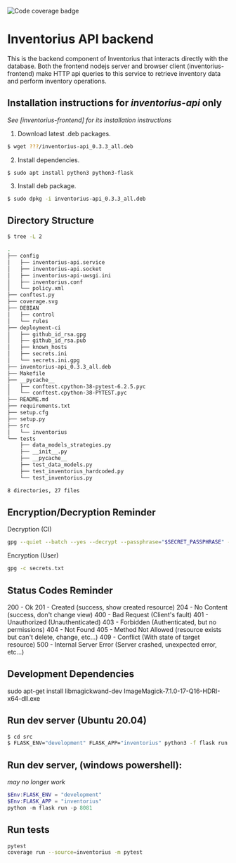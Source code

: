 ![Code coverage badge](https://img.shields.io/endpoint?url=https%3A%2F%2Fgist.githubusercontent.com%2Fcomputemachines%2Fc6358499cfa820bcffe8535e6cabd586%2Fraw%2Fcoverage-inventory-v2-api-badge.json)


# Inventorius API backend
This is the backend component of Inventorius that interacts directly with the database. Both the frontend nodejs server and browser client (inventorius-frontend) make HTTP api queries to this service to retrieve inventory data and perform inventory operations.

## Installation instructions for *inventorius-api* only
*See [inventorius-frontend] for its installation instructions*

1. Download latest .deb packages.
```sh
$ wget ???/inventorius-api_0.3.3_all.deb
```

2. Install dependencies.
```
$ sudo apt install python3 python3-flask
```

3. Install deb package.
```sh
$ sudo dpkg -i inventorius-api_0.3.3_all.deb
```

## Directory Structure
```sh
$ tree -L 2
```
```sh
.
├── config
│   ├── inventorius-api.service
│   ├── inventorius-api.socket
│   ├── inventorius-api-uwsgi.ini
│   ├── inventorius.conf
│   └── policy.xml
├── conftest.py
├── coverage.svg
├── DEBIAN
│   ├── control
│   └── rules
├── deployment-ci
│   ├── github_id_rsa.gpg
│   ├── github_id_rsa.pub
│   ├── known_hosts
│   ├── secrets.ini
│   └── secrets.ini.gpg
├── inventorius-api_0.3.3_all.deb
├── Makefile
├── __pycache__
│   ├── conftest.cpython-38-pytest-6.2.5.pyc
│   └── conftest.cpython-38-PYTEST.pyc
├── README.md
├── requirements.txt
├── setup.cfg
├── setup.py
├── src
│   └── inventorius
└── tests
    ├── data_models_strategies.py
    ├── __init__.py
    ├── __pycache__
    ├── test_data_models.py
    ├── test_inventorius_hardcoded.py
    └── test_inventorius.py

8 directories, 27 files
```




## Encryption/Decryption Reminder
Decryption (CI)
```sh
gpg --quiet --batch --yes --decrypt --passphrase="$SECRET_PASSPHRASE" --output secrets.txt secrets.txt.gpg
```
Encryption (User)
```sh
gpg -c secrets.txt
```

## Status Codes Reminder
200 - Ok
201 - Created (success, show created resource)
204 - No Content (success, don't change view)
400 - Bad Request (Client's fault)
401 - Unauthorized (Unauthenticated)
403 - Forbidden (Authenticated, but no permissions)
404 - Not Found
405 - Method Not Allowed (resource exists but can't delete, change, etc...)
409 - Conflict (With state of target resource)
500 - Internal Server Error (Server crashed, unexpected error, etc...)

## Development Dependencies
sudo apt-get install libmagickwand-dev
ImageMagick-7.1.0-17-Q16-HDRI-x64-dll.exe

## Run dev server (Ubuntu 20.04)
```sh
$ cd src
$ FLASK_ENV="development" FLASK_APP="inventorius" python3 -f flask run -p 8081
```

## Run dev server, (windows powershell): 
*may no longer work*
```powershell
$Env:FLASK_ENV = "development"
$Env:FLASK_APP = "inventorius"
python -m flask run -p 8081
```

## Run tests
```sh
pytest
coverage run --source=inventorius -m pytest
```